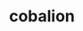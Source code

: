 ---
id: 638
title: cobalion
types: [steel,fighting]
image: https://raw.githubusercontent.com/PokeAPI/sprites/master/sprites/pokemon/638.png
---